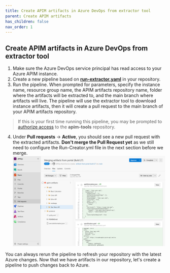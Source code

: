 ```yaml
---
title: Create APIM artifacts in Azure DevOps from extractor tool
parent: Create APIM artifacts
has_children: false
nav_order: 1
---
```



## Create APIM artifacts in Azure DevOps from extractor tool

1. Make sure the Azure DevOps service principal has read access to your Azure APIM instance.
2. Create a new pipeline based on [**run-extractor.yaml**](../../../tools/pipelines/run-extractor.yaml) in your repository.
3. Run the pipeline. When prompted for parameters, specify the instance name, resource group name, the APIM artifacts repository name, folder where the artifacts will be extracted to, and the main branch where artifacts will live. The pipeline will use the extractor tool to download instance artifacts, then it will create a pull request to the main branch of your APIM artifacts repository.
> If this is your first time running this pipeline, you may be prompted to [authorize access](https://docs.microsoft.com/en-us/azure/devops/pipelines/repos/multi-repo-checkout?view=azure-devops#why-am-i-am-prompted-to-authorize-resources-the-first-time-i-try-to-check-out-a-different-repository) to the **apim-tools** repository.
4. Under **Pull requests** -> **Active**, you should see a new pull request with the extracted artifacts. **Don't merge the Pull Request yet** as we still need to configure the Run-Creator.yml file in the next section before we merge.
![create-pr-extractor](../../assets/images/create-pr-extractor.png)

You can always rerun the pipeline to refresh your repository with the latest Azure changes. Now that we have artifacts in our repository, let's create a pipeline to push changes back to Azure.
